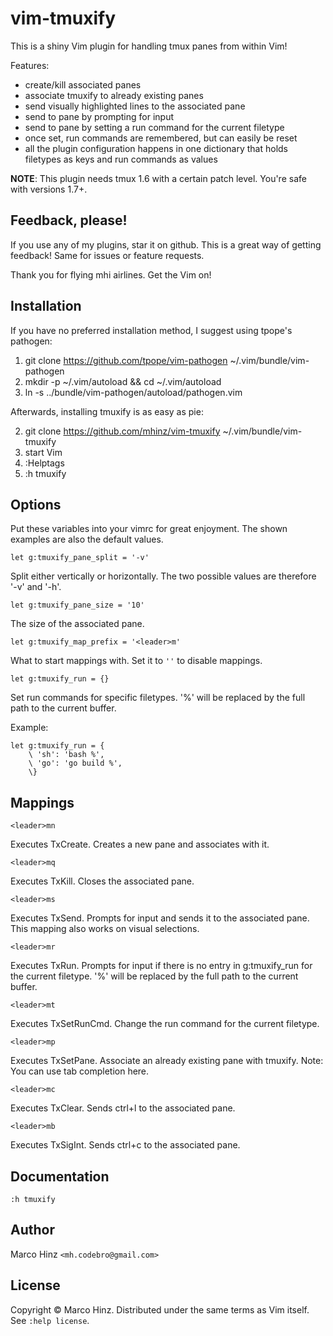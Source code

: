 # vim-tmuxify

This is a shiny Vim plugin for handling tmux panes from within Vim!

Features:

- create/kill associated panes
- associate tmuxify to already existing panes
- send visually highlighted lines to the associated pane
- send to pane by prompting for input
- send to pane by setting a run command for the current filetype
- once set, run commands are remembered, but can easily be reset
- all the plugin configuration happens in one dictionary that holds filetypes as
  keys and run commands as values

__NOTE__: This plugin needs tmux 1.6 with a certain patch level. You're safe
with versions 1.7+.

## Feedback, please!

If you use any of my plugins, star it on github. This is a great way of getting
feedback! Same for issues or feature requests.

Thank you for flying mhi airlines. Get the Vim on!

## Installation

If you have no preferred installation method, I suggest using tpope's pathogen:

1. git clone https://github.com/tpope/vim-pathogen ~/.vim/bundle/vim-pathogen
1. mkdir -p ~/.vim/autoload && cd ~/.vim/autoload
1. ln -s ../bundle/vim-pathogen/autoload/pathogen.vim

Afterwards, installing tmuxify is as easy as pie:

2. git clone https://github.com/mhinz/vim-tmuxify ~/.vim/bundle/vim-tmuxify
2. start Vim
2. :Helptags
2. :h tmuxify

## Options

Put these variables into your vimrc for great enjoyment. The shown examples
are also the default values.

```vim
let g:tmuxify_pane_split = '-v'
```

Split either vertically or horizontally. The two possible values are therefore
'-v' and '-h'.

```vim
let g:tmuxify_pane_size = '10'
```

The size of the associated pane.

```vim
let g:tmuxify_map_prefix = '<leader>m'
```

What to start mappings with. Set it to `''` to disable mappings.

```vim
let g:tmuxify_run = {}
```

Set run commands for specific filetypes. '%' will be replaced by the full path
to the current buffer.

Example:

```vim
let g:tmuxify_run = {
    \ 'sh': 'bash %',
    \ 'go': 'go build %',
    \}
```

## Mappings

```vim
<leader>mn
```

Executes TxCreate. Creates a new pane and associates with it.

```vim
<leader>mq
```

Executes TxKill. Closes the associated pane.

```vim
<leader>ms
```

Executes TxSend. Prompts for input and sends it to the associated pane. This
mapping also works on visual selections.

```vim
<leader>mr
```

Executes TxRun. Prompts for input if there is no entry in g:tmuxify_run for
the current filetype. '%' will be replaced by the full path to the current
buffer.

```vim
<leader>mt
```

Executes TxSetRunCmd. Change the run command for the current filetype.

```vim
<leader>mp
```

Executes TxSetPane. Associate an already existing pane with tmuxify. Note: You
can use tab completion here.

```vim
<leader>mc
```

Executes TxClear. Sends ctrl+l to the associated pane.

```vim
<leader>mb
```

Executes TxSigInt. Sends ctrl+c to the associated pane.

## Documentation

`:h tmuxify`

## Author

Marco Hinz `<mh.codebro@gmail.com>`

## License

Copyright © Marco Hinz. Distributed under the same terms as Vim itself. See
`:help license`.
